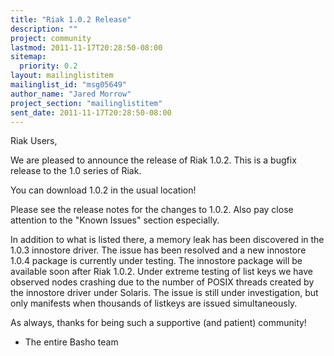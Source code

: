 ```yaml
---
title: "Riak 1.0.2 Release"
description: ""
project: community
lastmod: 2011-11-17T20:28:50-08:00
sitemap:
  priority: 0.2
layout: mailinglistitem
mailinglist_id: "msg05649"
author_name: "Jared Morrow"
project_section: "mailinglistitem"
sent_date: 2011-11-17T20:28:50-08:00
---
```



Riak Users,

We are pleased to announce the release of Riak 1.0.2. This is a bugfix
release to the 1.0 series of Riak.

You can download 1.0.2 in the usual
location!

Please see the release
notes
for
the changes to 1.0.2. Also pay close attention to the "Known Issues"
section especially.

In addition to what is listed there, a memory leak has been discovered in
the 1.0.3 innostore driver. The issue has been resolved and a new
innostore 1.0.4 package is currently under testing. The innostore package
will be available soon after Riak 1.0.2. Under extreme testing of list
keys we have observed nodes crashing due to the number of POSIX threads
created by the innostore driver under Solaris. The issue is still under
investigation, but only manifests when thousands of listkeys are issued
simultaneously.

As always, thanks for being such a supportive (and patient) community!

- The entire Basho team
